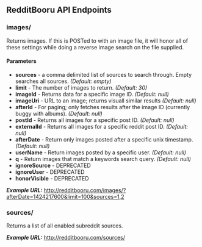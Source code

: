 ## RedditBooru API Endpoints

### images/
Returns images. If this is POSTed to with an image file, it will honor all of these settings while doing a reverse image search on the file supplied.

#### Parameters
- **sources** - a comma delimited list of sources to search through. Empty searches all sources. _(Default: empty)_
- **limit** - The number of images to return. _(Default: 30)_
- **imageId** - Returns data for a specific image ID. _(Default: null)_
- **imageUri** - URL to an image; returns visuall similar results  _(Default: null)_
- **afterId** - For paging; only fetches results after the image ID (currently buggy with albums). _(Default: null)_
- **postId** - Returns all images for a specific post ID.  _(Default: null)_
- **externalId** - Returns all images for a specific reddit post ID.  _(Default: null)_
- **afterDate** - Return only images posted after a specific unix timestamp.  _(Default: null)_
- **userName** - Return images posted by a specific user.  _(Default: null)_
- **q** - Return images that match a keywords search query.  _(Default: null)_
- **ignoreSource** - DEPRECATED
- **ignoreUser** - DEPRECATED
- **honorVisible** - DEPRECATED

**_Example URL:_** http://redditbooru.com/images/?afterDate=1424217600&limit=100&sources=1,2

### sources/
Returns a list of all enabled subreddit sources.

**_Example URL:_** http://redditbooru.com/sources/